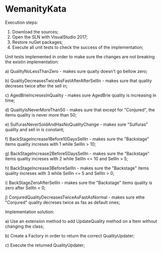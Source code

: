 # WemanityKata
Execution steps:
1) Download the sources;
2) Open the SLN with VisualStudio 2017;
3) Restore nuGet packages;
4) Execute all unit tests to check the success of the implementation;


Unit tests implemented in order to make sure the changes are not breaking the existin implementation:

a) QualityNoLessThanZero - makes sure quaity doesn't go bellow zero;

b) QualityDecreasesTwiceAsFastAfterAfterSellIn - makes sure that quality decreses twice after the sell in;

c) AgedBrieIncresesInQuality - makes sure AgedBrie quality is increasing in time;

d) QualityIsNeverMoreThan50 - makes sure that except for "Conjured", the items quality is never more than 50;

e) SulfurasNeverSoldAndHasNoQualityChange - makes sure "Sulfuras" quality and sell in is constant;

f) BackStageIncrease1Before10DaysSellIn - makes sure the "Backstage" items quality increses with 1 while SellIn > 10;

g) BackStageIncrease2Before5DaysSellIn - makes sure the "Backstage" items quality increses with 2 while SellIn <= 10 and SellIn > 5;

h) BackStageIncrease3BeforeSellIn - makes sure the "Backstage" items quality increses with 3 while SellIn <= 5 and SellIn > 0;

i) BackStageZeroAfterSellIn - makes sure the "Backstage" items quality is zero after SellIn < 0;

j) ConjuredQualityDecreasesTwiceAsFastAsNormal - makes sure ethe "Conjured" quality decreses twice as fas as default ones;


Implementation solution:

a) Use an extension method to add UpdateQuality method on a Item without changing the class;

b) Create a Factory in order to return the correct QualityUpdater;

c) Execute the returned QualityUpdater;
